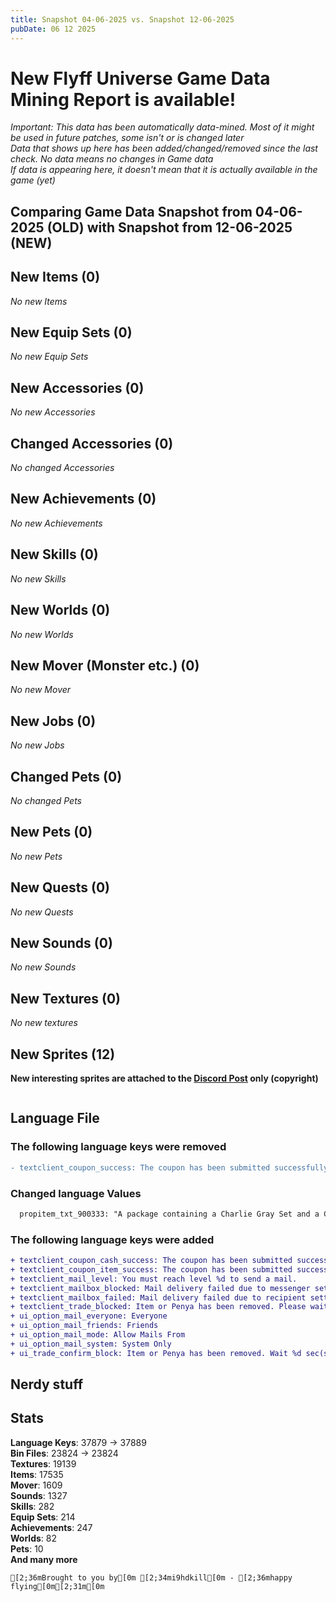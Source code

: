 ```yaml
---
title: Snapshot 04-06-2025 vs. Snapshot 12-06-2025
pubDate: 06 12 2025
---
```




# New Flyff Universe Game Data Mining Report is available!
*Important: This data has been automatically data-mined. Most of it might be used in future patches, some isn't or is changed later*<br>
*Data that shows up here has been added/changed/removed since the last check. No data means no changes in Game data*<br>
*If data is appearing here, it doesn't mean that it is actually available in the game (yet)*
## Comparing Game Data Snapshot from 04-06-2025 (OLD) with Snapshot from 12-06-2025 (NEW)

## New Items (0)
*No new Items*
## New Equip Sets (0)
*No new Equip Sets*
## New Accessories (0)
*No new Accessories*
## Changed Accessories (0)
*No changed Accessories*

## New Achievements (0)
*No new Achievements*
## New Skills (0)
*No new Skills*
## New Worlds (0)
*No new Worlds*
## New Mover (Monster etc.) (0)
*No new Mover*
## New Jobs (0)
*No new Jobs*
## Changed Pets (0)
*No changed Pets*
## New Pets (0)
*No new Pets*
## New Quests (0)
*No new Quests*
## New Sounds (0)
*No new Sounds*
## New Textures (0)
*No new textures*
## New Sprites (12)
**New interesting sprites are attached to the <a href="https://discord.gg/2sWgMqwhRz">Discord Post</a> only (copyright)**
```diff
```
## Language File
### The following language keys were removed
```diff
- textclient_coupon_success: The coupon has been submitted successfully. Please check your Post Box.
```
### Changed language Values
```diff
  propitem_txt_900333: "A package containing a Charlie Gray Set and a Charlie Hunter Weapon Skin Box. All items are also linked." --→ "A package containing a Charlie Gray Hunter Set and a Charlie Hunter Weapon Skin Box. All items are also linked."
```
### The following language keys were added
```diff
+ textclient_coupon_cash_success: The coupon has been submitted successfully. Please check in the Flyff Shop.
+ textclient_coupon_item_success: The coupon has been submitted successfully. Please check your Post Box.
+ textclient_mail_level: You must reach level %d to send a mail.
+ textclient_mailbox_blocked: Mail delivery failed due to messenger settings.
+ textclient_mailbox_failed: Mail delivery failed due to recipient settings.
+ textclient_trade_blocked: Item or Penya has been removed. Please wait.
+ ui_option_mail_everyone: Everyone
+ ui_option_mail_friends: Friends
+ ui_option_mail_mode: Allow Mails From
+ ui_option_mail_system: System Only
+ ui_trade_confirm_block: Item or Penya has been removed. Wait %d sec(s).
```
## Nerdy stuff
## Stats
**Language Keys**: 37879 -> 37889<br>
**Bin Files**: 23824 -> 23824<br>
**Textures**: 19139 <br>
**Items**: 17535 <br>
**Mover**: 1609 <br>
**Sounds**: 1327 <br>
**Skills**: 282 <br>
**Equip Sets**: 214 <br>
**Achievements**: 247 <br>
**Worlds**: 82 <br>
**Pets**: 10 <br>
**And many more**

```ansi
[2;36mBrought to you by[0m [2;34mi9hdkill[0m - [2;36mhappy flying[0m[2;31m[0m
```
